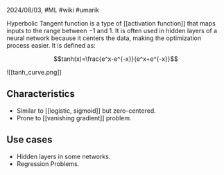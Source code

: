 2024/08/03, #ML #wiki #umarik 

Hyperbolic Tangent function is a type of [[activation function]] that maps inputs to the range between $-1$ and $1$. It is often used in hidden layers of a neural network because it centers the data, making the optimization process easier. It is defined as:

$$tanh(x)=\frac{e^x-e^{-x}}{e^x+e^{-x}}$$

![[tanh_curve.png]]
## Characteristics
- Similar to [[logistic, sigmoid]] but zero-centered.
- Prone to [[vanishing gradient]] problem.
## Use cases
- Hidden layers in some networks.
- Regression Problems.